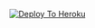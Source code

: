 [![Deploy To Heroku](https://www.herokucdn.com/deploy/button.svg)](https://heroku.com/deploy?template=https://heroku.com/deploy?template=https://github.com/MatizTechz/txt_leech)
